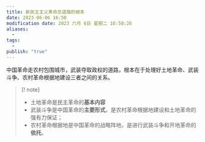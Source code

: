 ```yaml
---
title: 新民主主义革命总道路的根本
date: 2023-06-06 16:50
modification date: 2023 六月 6日 星期二 16:50:26
aliases:
  - 
tags:
  - 
publish: "true"
---
```


中国革命走农村包围城市，武装夺取政权的道路，根本在于处理好土地革命、武装斗争、农村革命根据地建设三者之间的关系。

>[! note]
>- 土地革命是民主革命的**基本内容**
>- 武装斗争是中国革命的**主要形式**，是农村革命根据地建设和土地革命的强有力保证；
>- 农村革命根据地是中国革命的战略阵地，是进行武装斗争和开地革命的**依托**。
